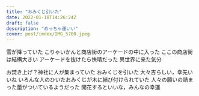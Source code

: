 ```yaml
---
title: "おみくじ引いた"
date: 2022-01-18T14:26:24Z
draft: false
description: "めっちゃ運いい"
cover: post/imdex/IMG_5700.jpeg
---
```


雪が降っていた
こりゃいかんと商店街のアーケードの中に入った
ここの商店街は結構大きい
アーケードを抜けたら快晴だった
異世界に来た気分

お焚き上げ？神社に人が集まっていた
おみくじを引いた
大々吉らしい，幸先いいね
いろんな人のひいたおみくじが木に結び付けられていた
人々の願いの詰まった蕾がついているようだった
開花するといいな，みんなの幸運